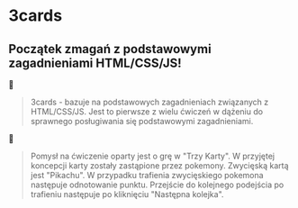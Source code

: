 # 3cards

## Początek zmagań z podstawowymi zagadnieniami HTML/CSS/JS!

:page_facing_up:
> 3cards - bazuje na podstawowych zagadnieniach związanych z HTML/CSS/JS. 
> Jest to pierwsze z wielu ćwiczeń w dążeniu do sprawnego posługiwania się podstawowymi zagadnieniami. 

:ledger:
> Pomysł na ćwiczenie oparty jest o grę w "Trzy Karty".
> W przyjętej koncepcji karty zostały zastąpione przez pokemony. Zwycięską kartą jest "Pikachu". 
> W przypadku trafienia zwycięskiego pokemona następuje odnotowanie punktu.
> Przejście do kolejnego podejścia po trafieniu następuje po kliknięciu "Następna kolejka".
